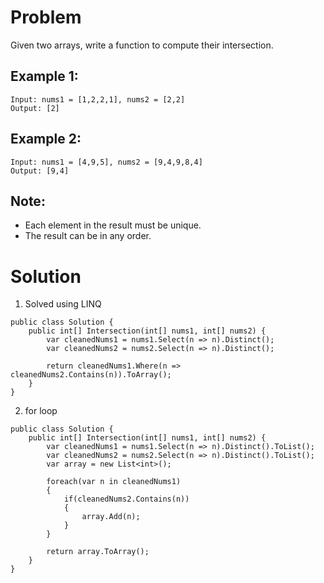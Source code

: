 # Problem
Given two arrays, write a function to compute their intersection.

## Example 1:
```
Input: nums1 = [1,2,2,1], nums2 = [2,2]
Output: [2]
````

## Example 2:
```
Input: nums1 = [4,9,5], nums2 = [9,4,9,8,4]
Output: [9,4]
```

## Note:
- Each element in the result must be unique.
- The result can be in any order.

# Solution
1. Solved using LINQ
```
public class Solution {
    public int[] Intersection(int[] nums1, int[] nums2) {
        var cleanedNums1 = nums1.Select(n => n).Distinct();
        var cleanedNums2 = nums2.Select(n => n).Distinct();
        
        return cleanedNums1.Where(n => cleanedNums2.Contains(n)).ToArray();
    }
}
```
2. for  loop
```
public class Solution {
    public int[] Intersection(int[] nums1, int[] nums2) {
        var cleanedNums1 = nums1.Select(n => n).Distinct().ToList();
        var cleanedNums2 = nums2.Select(n => n).Distinct().ToList();
        var array = new List<int>();
        
        foreach(var n in cleanedNums1)
        {
            if(cleanedNums2.Contains(n))
            {
                array.Add(n);
            }
        }
        
        return array.ToArray();
    }
}
```
